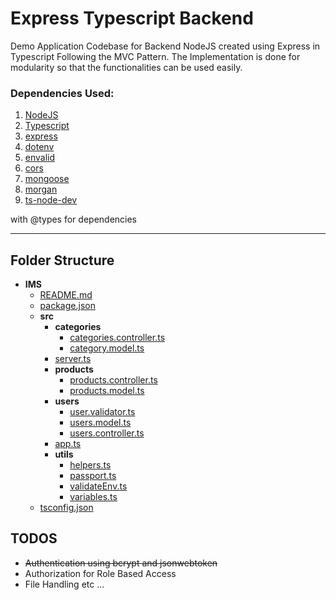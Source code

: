 # Express Typescript Backend

Demo Application Codebase for Backend NodeJS created using Express in Typescript Following the MVC Pattern. The Implementation is done for modularity so that the functionalities can be used easily.

### Dependencies Used:

1. [NodeJS](https://nodejs.org/en/)
2. [Typescript](https://www.typescriptlang.org/)
3. [express](https://www.npmjs.com/package/express)
4. [dotenv](https://www.npmjs.com/package/dotenv)
5. [envalid](https://www.npmjs.com/package/envalid)
6. [cors](https://www.npmjs.com/package/cors)
7. [mongoose](https://www.npmjs.com/package/mongoose)
8. [morgan](https://www.npmjs.com/package/morgan)
9. [ts-node-dev](https://www.npmjs.com/package/ts-node-dev)

with @types for dependencies

---

## Folder Structure

- **IMS**
  - [README.md](IMS/README.md)
  - [package.json](IMS/package.json)
  - **src**
    - **categories**
      - [categories.controller.ts](IMS/src/categories/categories.controller.ts)
      - [category.model.ts](IMS/src/categories/category.model.ts)
    - [server.ts](IMS/src/server.ts)
    - **products**
      - [products.controller.ts](IMS/src/products/products.controller.ts)
      - [products.model.ts](IMS/src/products/products.model.ts)
    - **users**
      - [user.validator.ts](IMS/src/users/user.validator.ts)
      - [users.model.ts](IMS/src/users/users.model.ts)
      - [users.controller.ts](IMS/src/users/users.controller.ts)
    - [app.ts](IMS/src/app.ts)
    - **utils**
      - [helpers.ts](IMS/src/utils/helpers.ts)
      - [passport.ts](IMS/src/utils/passport.ts)
      - [validateEnv.ts](IMS/src/utils/validateEnv.ts)
      - [variables.ts](IMS/src/utils/variables.ts)
  - [tsconfig.json](IMS/tsconfig.json)

## TODOS

- ~~Authentication using bcrypt and jsonwebtoken~~
- Authorization for Role Based Access
- File Handling
  etc ...
